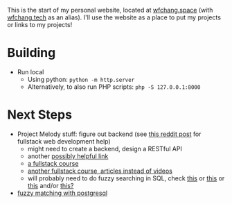 This is the start of my personal website, located at [wfchang.space](wfchang.space) (with [wfchang.tech](wfchang.tech) as an alias). I'll use the website as a place to put my projects or links to my projects!

# Building
- Run local
    - Using python: `python -m http.server`
    - Alternatively, to also run PHP scripts: `php -S 127.0.0.1:8000`


# Next Steps
- Project Melody stuff: figure out backend (see [this reddit post](https://www.reddit.com/r/learnprogramming/comments/hgtxpz/i_am_lost_while_trying_to_fullstack_develop_a/?utm_source=share&utm_medium=web2x) for fullstack web development help)
    - might need to create a backend, design a RESTful API
    - another [possibly helpful link](https://www.reddit.com/r/learnprogramming/comments/8xdh5s/how_do_you_connect_the_frontend_and_backend/)
    - [a fullstack course](https://www.youtube.com/playlist?list=PLillGF-RfqbZMNtaOXJQiDebNXjVapWPZ)
    - [another fullstack course, articles instead of videos](https://fullstackopen.com/en)
    - will probably need to do fuzzy searching in SQL, check [this](https://www.red-gate.com/simple-talk/sql/t-sql-programming/fuzzy-searches-sql-server/) or [this](https://stackoverflow.com/questions/921978/fuzzy-matching-using-t-sql) or [this](https://www.sqlservercentral.com/articles/fuzzy-search) and/or [this?](https://www.got-it.ai/solutions/sqlquerychat/sql-help/data-query/sql-fuzzy-logic-matching-step-by-step-example-in-sql-server/)
- [fuzzy matching with postgresql](https://www.freecodecamp.org/news/fuzzy-string-matching-with-postgresql/)